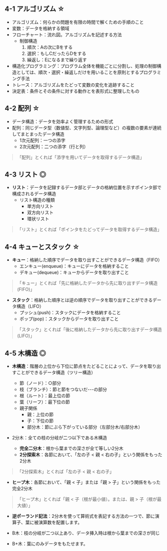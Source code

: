 ## 4-1 アルゴリズム ☆
- アルゴリズム：何らかの問題を有限の時間で解くための手順のこと
- 変数：データを格納する領域
- フローチャート：流れ図。アルゴリズムを記述する方法
  - 制御構造
    1. 順次：Aの次にBをする
    2. 選択：もしCだったらDをする
    4. 繰返し：Eになるまで繰り返す
- 構造化プログラミング：プログラム全体を機能ごとに分割し、処理の制御構造としては、順次・選択・繰返しだけを用いることを原則とするプログラミング手法
- トレース：アルゴリズムをたどって変数の変化を追跡すること
- 決定表：条件とその条件に対する動作とを表形式に整理したもの


## 4-2 配列 ☆
- データ構造：データを効率よく管理するための形式
- 配列：同じデータ型（数値型、文字列型、論理型など）の複数の要素が連続してまとまったデータ構造
  - 1次元配列：一つの添字
  - 2次元配列：二つの添字（行と列）

> 「配列」とくれば「添字を用いてデータを取得するデータ構造」


## 4-3 リスト ◎
- **リスト**：データを記録するデータ部とデータの格納位置を示すポインタ部で構成されるデータ構造
  - リスト構造の種類
    - 単方向リスト
    - 双方向リスト
    - 環状リスト
> 「リスト」とくれば「ポインタをたどってデータを取得するデータ構造」


## 4-4 キューとスタック ☆
- **キュー**：格納した順序でデータを取り出すことができるデータ構造（FIFO）
  - エンキュー(enqueue)：キューにデータを格納すること
  - デキュー(dequeue)：キューからデータを取り出すこと
> 「キュー」とくれば「先に格納したデータから先に取り出すデータ構造(FIFO)」

- **スタック**：格納した順序とは逆の順序でデータを取り出すことができるデータ構造（LIFO）
  - プッシュ(push)：スタックにデータを格納すること
  - ポップ(pop)：スタックからデータを取り出すこと
> 「スタック」とくれば「後に格納したデータから先に取り出すデータ構造(LIFO)」


## 4-5 木構造 ◎
- **木構造**：階層の上位から下位に節点をたどることによって、データを取り出すことができるデータ構造（ツリー構造）
  - 節（ノード）：○部分
  - 枝（ブランチ）：節と節をつないだ---の部分
  - 根（ルート）：最上位の節
  - 葉（リーフ）：最下位の節
  - 親子関係
    - 親：上位の節
    - 子：下位の節
    - 部分木：節にぶら下がっている部分（左部分木/右部分木）

- 2分木：全ての枝の分岐が二つ以下である木構造
  - **完全二分木**：根から葉までの深さが全て等しい2分木
  - **2分探索木**：各節において、「左の子 < 親 < 右の子」という関係をもった2分木

> 「2分探索木」とくれば「左の子 < 親 < 右の子」

- **ヒープ木**：各節において、「親 < 子」または「親 > 子」という関係をもった完全2分木
> 「ヒープ木」とくれば「親 < 子（根が最小値）。または、親 > 子（根が最大値）」

- **逆ポーランド記法**：2分木を使って算術式を表記する方法の一つで、節に演算子、葉に被演算数を配置します。

- B木：枝の分岐が二つ以上あり、データ挿入時は根から葉までの深さが同じ
- B+木：葉にのみデータをもたせます。
